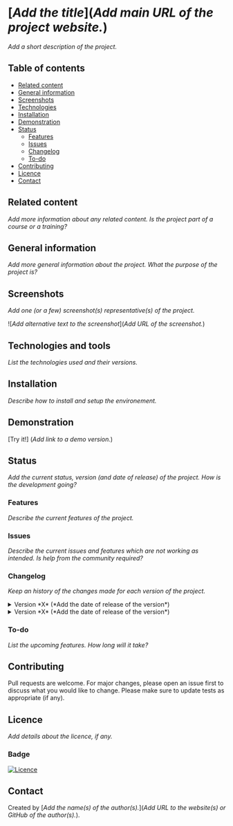 # [*Add the title*](*Add main URL of the project website.*) 
*Add a short description of the project.*

## Table of contents
- [Related content](#related-content)
- [General information](#general-information)
- [Screenshots](#screenshots)
- [Technologies](#technologies-and-tools)
- [Installation](#installation)
- [Demonstration](#demonstration)
- [Status](#status)
  - [Features](#features)
  - [Issues](#issues)
  - [Changelog](#changelog)
  - [To-do](#to-do)
- [Contributing](#contributing)
- [Licence](#licence)
- [Contact](#contact)

## Related content
*Add more information about any related content. Is the project part of a course or a training?*

## General information
*Add more general information about the project. What the purpose of the project is?*

## Screenshots
*Add one (or a few) screenshot(s) representative(s) of the project.*

![*Add alternative text to the screenshot*](*Add URL of the screenshot.*) 

## Technologies and tools
*List the technologies used and their versions.*

## Installation
*Describe how to install and setup the environement.*

## Demonstration
[Try it!] (*Add link to a demo version.*) 

## Status
*Add the current status, version (and date of release) of the project. How is the development going?*

### Features
*Describe the current features of the project.*

### Issues
*Describe the current issues and features which are not working as intended. Is help from the community required?*

### Changelog
*Keep an history of the changes made for each version of the project.*
<details markdown="block">
<summary>Version *X* (*Add the date of release of the version*)</summary>
<i>List the main new features and issues of the version.</i>
</details>
<details markdown="block">
<summary>Version *X* (*Add the date of release of the version*)</summary>
<i>List the main new features and issues of the version.</i>
</details>

### To-do
*List the upcoming features. How long will it take?*

## Contributing
Pull requests are welcome. For major changes, please open an issue first to discuss what you would like to change.
Please make sure to update tests as appropriate (if any).

## Licence
*Add details about the licence, if any.*
### Badge
[![Licence](https://img.shields.io/github/license/Ileriayo/markdown-badges?style=for-the-badge)](./LICENSE)

## Contact
Created by [*Add the name(s) of the author(s).*](*Add URL to the website(s) or GitHub of the author(s).*).
